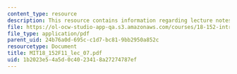 ```yaml
---
content_type: resource
description: This resource contains information regarding lecture notes.
file: https://ol-ocw-studio-app-qa.s3.amazonaws.com/courses/18-152-introduction-to-partial-differential-equations-fall-2011/1b2023e54a5d0c4023418a27274787ef_MIT18_152F11_lec_07.pdf
file_type: application/pdf
parent_uid: 24b76a0d-695c-c1d7-bc81-9bb2950a852c
resourcetype: Document
title: MIT18_152F11_lec_07.pdf
uid: 1b2023e5-4a5d-0c40-2341-8a27274787ef
---
```

